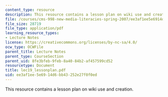 ```yaml
---
content_type: resource
description: This resource contains a lesson plan on wiki use and creation.
file: /courses/cms-998-new-media-literacies-spring-2007/ee3af1ee5e6914d6bb43252e27f0f0ed_lec19_lessonplan.pdf
file_size: 28719
file_type: application/pdf
learning_resource_types:
- Lecture Notes
license: https://creativecommons.org/licenses/by-nc-sa/4.0/
ocw_type: OCWFile
parent_title: Lecture Notes
parent_type: CourseSection
parent_uid: 8fe3bfeb-9feb-8a40-84b2-af457599cd52
resourcetype: Document
title: lec19_lessonplan.pdf
uid: ee3af1ee-5e69-14d6-bb43-252e27f0f0ed
---
```

This resource contains a lesson plan on wiki use and creation.
